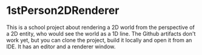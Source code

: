 # 1stPerson2DRenderer

This is a school project about rendering a 2D world from the perspective of a 2D entity, who would see the world as a 1D line. The Github artifacts don't work yet, but you can clone the project, build it locally and open it from an IDE. It has an editor and a renderer window. 

